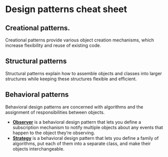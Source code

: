 # Design patterns cheat sheet

## Creational patterns. 
Creational patterns provide various object creation mechanisms, which increase flexibility and reuse of existing code.


## Structural patterns

Structural patterns explain how to assemble objects and classes into larger structures while keeping these structures flexible and efficient.



## Behavioral patterns

Behavioral design patterns are concerned with algorithms and the assignment of responsibilities between objects.

- **[Observer](https://github.com/tmdautov/design-patterns/blob/master/behavioral/observer.ts)** is a behavioral design pattern that lets you define a subscription mechanism to notify multiple objects about any events that happen to the object they’re observing.
- **[Strategy](https://github.com/tmdautov/design-patterns/blob/master/behavioral/strategy.ts)** is a behavioral design pattern that lets you define a family of algorithms, put each of them into a separate class, and make their objects interchangeable.
